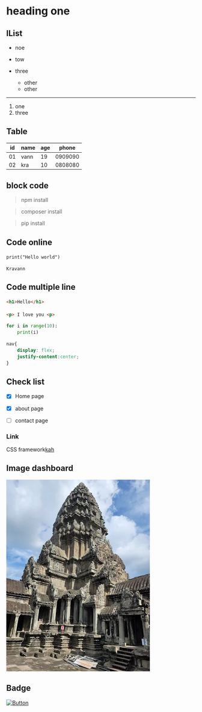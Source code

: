 # heading one
## lList
- noe
- tow
- three

    - other
    - other
---
1. one
2. three


## Table

| id | name | age | phone |
|----|------|-----|-------|
| 01 | vann | 19  |0909090|
|02  | kra  | 10  |0808080|

## block code 
> npm install

> composer install

> pip install


## Code online
`print("Hello world")`

`Kravann`

## Code multiple line
```html
<h1>Hello</h1>

<p> I love you <p>
```
```python
for i in range(10):
    print(i)
```
```css
nav{
    display: flex;
    justify-content:center;
}
```
## Check list
- [x] Home page 
- [x] about page
- [ ] contact page


### Link 

CSS framework[kah](https://kahoot.it/answer/result)


## Image dashboard

![alt text](image.png)


## Badge

[![Button](https://img.shields.io/badge/Visit-Website-blue)](https://www.youtube.com/shorts/cxgC9ujuff8)
